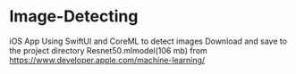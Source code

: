 # Image-Detecting
iOS App Using SwiftUI and CoreML to detect images
Download and save to the project directory Resnet50.mlmodel(106 mb) from https://www.developer.apple.com/machine-learning/
